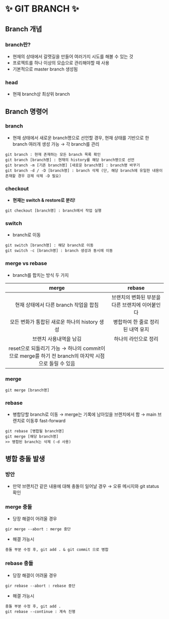 # ✨ GIT BRANCH ✨

## **Branch 개념**

### **branch란?**

- 현재의 상태에서 갈랫길을 만들어 여러가지 시도를 해볼 수 있는 것
- 프로젝트를 하나 이상의 모습으로 관리해야할 때 사용
- 기본적으로 master branch 생성됨

### **head**

- 현재 branch상 최상위 branch

## **Branch 명령어**

### **branch**

- 현재 상태에서 새로운 branch명으로 선언할 경우, 현재 상태를 기반으로 한 branch 여러개 생성 가능 &rarr; 각 branch를 관리

```
git branch : 현재 존재하는 모든 branch 목록 확인
git branch [branch명] : 현재의 history를 해당 branch명으로 선언
git branch -m [기존 branch명] [새로운 branch명] : branch명 바꾸기
git branch -d / -D [branch명] : branch 삭제 (단, 해당 branch에 유일한 내용이 존재할 경우 강제 삭제 -D 필요)
```

### **checkout**

- **현재는 switch & restore로 분리!**

```
git checkout [branch명] : branch에서 작업 실행
```

### **switch**

- branch로 이동

```
git switch [branch명] : 해당 branch로 이동
git switch -c [branch명] : branch 생성과 동시에 이동
```

### **merge vs rebase**

- branch를 합치는 방식 두 가지

|                                                  merge                                                   |                     rebase                      |
| :------------------------------------------------------------------------------------------------------: | :---------------------------------------------: |
|                                  현재 상태에서 다른 branch 작업을 합침                                   | 브랜치의 변화된 부분을 다른 브랜치에 이어붙인다 |
|                              모든 변화가 통합된 새로운 하나의 history 생성                               |        병합하여 한 줄로 정리된 내역 유지        |
|                                          브랜치 사용내역을 남김                                          |              하나의 라인으로 정리               |
| reset으로 되돌리기 가능 &rarr; 하나의 commit이므로 merge를 하기 전 branch의 마지막 시점으로 돌릴 수 있음 |                                                 |

### **merge**

```
git merge [branch명]
```

### **rebase**

- 병합당할 branch로 이동 &rarr; merge는 기록에 남아있을 브렌치에서 함 &rarr; main 브랜치로 이동후 fast-forward

```
git rebase [병합될 branch명]
git merge [해당 branch명]
>> 병합된 branch는 삭제 (-d 사용)
```

## **병합 충돌 발생**

### **방안**

- 만약 브랜치간 같은 내용에 대해 충돌이 일어날 경우 &rarr; 오류 메시지와 git status 확인

### **merge 충돌**

- 당장 해결이 어려울 경우

```
gir merge --abort : merge 중단
```

- 해결 가능시

```
충돌 부분 수정 후, git add . & git commit 으로 병합
```

### **rebase 충돌**

- 당장 해결이 어려울 경우

```
gir rebase --abort : rebase 중단
```

- 해결 가능시

```
충돌 부분 수정 후, git add .
git rebase --continue : 계속 진행
```

